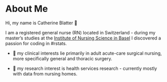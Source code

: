 About Me
================

<!-- about.md is generated from about.Rmd. Please edit that file -->

<!-- ![](/images/catherine.png) -->

Hi, my name is Catherine Blatter 👋

I am a registered general nurse (RN) located in Switzerland - during my
master’s studies at the [Institute of Nursing Science in
Basel](https://nursing.unibas.ch) I discovered a passion for coding in
\#rstats.

  - 🏥 my clinical interests lie primarily in adult acute-care surgical
    nursing, more specifically general and thoracic surgery.

  - 👴 my research interest is health services research - currently
    mostly with data from nursing homes.
